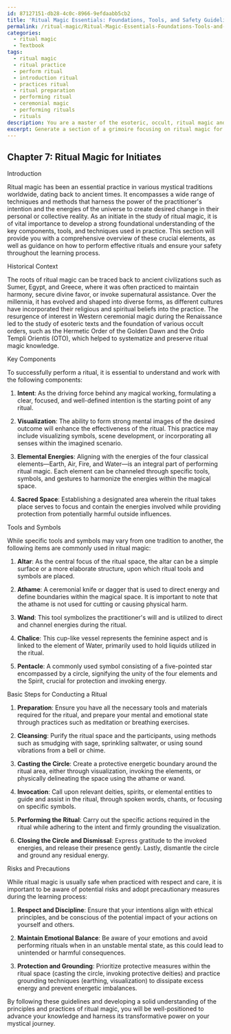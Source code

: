 ```yaml
---
id: 87127151-db28-4c0c-8966-9efdaabb5cb2
title: 'Ritual Magic Essentials: Foundations, Tools, and Safety Guidelines'
permalink: /ritual-magic/Ritual-Magic-Essentials-Foundations-Tools-and-Safety-Guidelines/
categories:
  - ritual magic
  - Textbook
tags:
  - ritual magic
  - ritual practice
  - perform ritual
  - introduction ritual
  - practices ritual
  - ritual preparation
  - performing ritual
  - ceremonial magic
  - performing rituals
  - rituals
description: You are a master of the esoteric, occult, ritual magic and education, you have written many textbooks on the subject in ways that provide students with rich and deep understanding of the subject. You are being asked to write textbook-like sections on a topic and you do it with full context, explainability, and reliability in accuracy to the true facts of the topic at hand, in a textbook style that a student would easily be able to learn from, in a rich, engaging, and contextual way. Always include relevant context (such as formulas and history), related concepts, and in a way that someone can gain deep insights from.
excerpt: Generate a section of a grimoire focusing on ritual magic for initiates, providing a comprehensive understanding of the key components, tools, and techniques required for successfully conducting ritual magic practices. Include historical context, commonly used symbols and items, basic steps for conducting a ritual, and any potential risks or precautions that should be taken throughout the learning process.
---
```

## Chapter 7: Ritual Magic for Initiates

Introduction

Ritual magic has been an essential practice in various mystical traditions worldwide, dating back to ancient times. It encompasses a wide range of techniques and methods that harness the power of the practitioner's intention and the energies of the universe to create desired change in their personal or collective reality. As an initiate in the study of ritual magic, it is of vital importance to develop a strong foundational understanding of the key components, tools, and techniques used in practice. This section will provide you with a comprehensive overview of these crucial elements, as well as guidance on how to perform effective rituals and ensure your safety throughout the learning process.

Historical Context

The roots of ritual magic can be traced back to ancient civilizations such as Sumer, Egypt, and Greece, where it was often practiced to maintain harmony, secure divine favor, or invoke supernatural assistance. Over the millennia, it has evolved and shaped into diverse forms, as different cultures have incorporated their religious and spiritual beliefs into the practice. The resurgence of interest in Western ceremonial magic during the Renaissance led to the study of esoteric texts and the foundation of various occult orders, such as the Hermetic Order of the Golden Dawn and the Ordo Templi Orientis (OTO), which helped to systematize and preserve ritual magic knowledge.

Key Components

To successfully perform a ritual, it is essential to understand and work with the following components:

1. **Intent**: As the driving force behind any magical working, formulating a clear, focused, and well-defined intention is the starting point of any ritual.

2. **Visualization**: The ability to form strong mental images of the desired outcome will enhance the effectiveness of the ritual. This practice may include visualizing symbols, scene development, or incorporating all senses within the imagined scenario.

3. **Elemental Energies**: Aligning with the energies of the four classical elements—Earth, Air, Fire, and Water—is an integral part of performing ritual magic. Each element can be channeled through specific tools, symbols, and gestures to harmonize the energies within the magical space.

4. **Sacred Space**: Establishing a designated area wherein the ritual takes place serves to focus and contain the energies involved while providing protection from potentially harmful outside influences.

Tools and Symbols

While specific tools and symbols may vary from one tradition to another, the following items are commonly used in ritual magic:

1. **Altar**: As the central focus of the ritual space, the altar can be a simple surface or a more elaborate structure, upon which ritual tools and symbols are placed.

2. **Athame**: A ceremonial knife or dagger that is used to direct energy and define boundaries within the magical space. It is important to note that the athame is not used for cutting or causing physical harm.

3. **Wand**: This tool symbolizes the practitioner's will and is utilized to direct and channel energies during the ritual.

4. **Chalice**: This cup-like vessel represents the feminine aspect and is linked to the element of Water, primarily used to hold liquids utilized in the ritual.

5. **Pentacle**: A commonly used symbol consisting of a five-pointed star encompassed by a circle, signifying the unity of the four elements and the Spirit, crucial for protection and invoking energy.

Basic Steps for Conducting a Ritual

1. **Preparation**: Ensure you have all the necessary tools and materials required for the ritual, and prepare your mental and emotional state through practices such as meditation or breathing exercises.

2. **Cleansing**: Purify the ritual space and the participants, using methods such as smudging with sage, sprinkling saltwater, or using sound vibrations from a bell or chime.

3. **Casting the Circle**: Create a protective energetic boundary around the ritual area, either through visualization, invoking the elements, or physically delineating the space using the athame or wand.

4. **Invocation**: Call upon relevant deities, spirits, or elemental entities to guide and assist in the ritual, through spoken words, chants, or focusing on specific symbols.

5. **Performing the Ritual**: Carry out the specific actions required in the ritual while adhering to the intent and firmly grounding the visualization.

6. **Closing the Circle and Dismissal**: Express gratitude to the invoked energies, and release their presence gently. Lastly, dismantle the circle and ground any residual energy.

Risks and Precautions

While ritual magic is usually safe when practiced with respect and care, it is important to be aware of potential risks and adopt precautionary measures during the learning process:

1. **Respect and Discipline**: Ensure that your intentions align with ethical principles, and be conscious of the potential impact of your actions on yourself and others.

2. **Maintain Emotional Balance**: Be aware of your emotions and avoid performing rituals when in an unstable mental state, as this could lead to unintended or harmful consequences.

3. **Protection and Grounding**: Prioritize protective measures within the ritual space (casting the circle, invoking protective deities) and practice grounding techniques (earthing, visualization) to dissipate excess energy and prevent energetic imbalances.

By following these guidelines and developing a solid understanding of the principles and practices of ritual magic, you will be well-positioned to advance your knowledge and harness its transformative power on your mystical journey.
